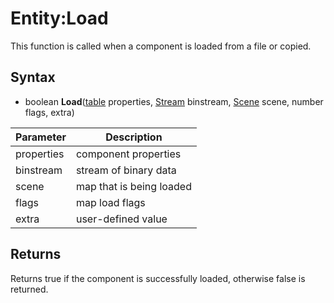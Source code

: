# Entity:Load

This function is called when a component is loaded from a file or copied.

## Syntax

- boolean **Load**([table](https://www.lua.org/manual/5.4/manual.html#6.6) properties, [Stream](Stream.md) binstream, [Scene](Scene.md) scene, number flags, extra)

| Parameter | Description |
|---|---|
| properties | component properties |
| binstream | stream of binary data |
| scene | map that is being loaded |
| flags | map load flags |
| extra | user-defined value |

## Returns

Returns true if the component is successfully loaded, otherwise false is returned.
